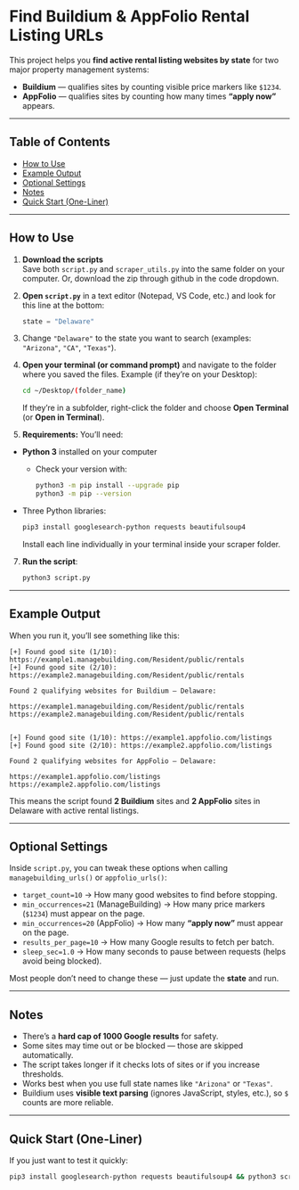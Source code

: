 
# Find Buildium & AppFolio Rental Listing URLs

This project helps you **find active rental listing websites by state** for two major property management systems:

- **Buildium** — qualifies sites by counting visible price markers like `$1234`.
- **AppFolio** — qualifies sites by counting how many times **“apply now”** appears.

---

## Table of Contents

- [How to Use](#how-to-use)  
- [Example Output](#example-output)  
- [Optional Settings](#optional-settings)  
- [Notes](#notes)  
- [Quick Start (One-Liner)](#quick-start-one-liner)  


---

## How to Use

1. **Download the scripts**  
   Save both `script.py` and `scraper_utils.py` into the same folder on your computer.
   Or, download the zip through github in the code dropdown.

3. **Open `script.py`** in a text editor (Notepad, VS Code, etc.) and look for this line at the bottom:  
   ```python
   state = "Delaware"

4. Change `"Delaware"` to the state you want to search (examples: `"Arizona"`, `"CA"`, `"Texas"`).

5. **Open your terminal (or command prompt)** and navigate to the folder where you saved the files.
   Example (if they’re on your Desktop):

   ```bash
   cd ~/Desktop/(folder_name)
   ```

   If they’re in a subfolder, right-click the folder and choose **Open Terminal** (or **Open in Terminal**).

6. **Requirements:**
   You’ll need:  

- **Python 3** installed on your computer  
  - Check your version with:  
    ```bash
    python3 -m pip install --upgrade pip
    python3 -m pip --version
    ```  

- Three Python libraries:  
    ```bash
    pip3 install googlesearch-python requests beautifulsoup4
    ```  

  Install each line individually in your terminal inside your scraper folder.

7. **Run the script**:

   ```bash
   python3 script.py
   ```

---

## Example Output

When you run it, you’ll see something like this:

```text
[+] Found good site (1/10): https://example1.managebuilding.com/Resident/public/rentals
[+] Found good site (2/10): https://example2.managebuilding.com/Resident/public/rentals

Found 2 qualifying websites for Buildium — Delaware:

https://example1.managebuilding.com/Resident/public/rentals
https://example2.managebuilding.com/Resident/public/rentals


[+] Found good site (1/10): https://example1.appfolio.com/listings
[+] Found good site (2/10): https://example2.appfolio.com/listings

Found 2 qualifying websites for AppFolio — Delaware:

https://example1.appfolio.com/listings
https://example2.appfolio.com/listings
```

This means the script found **2 Buildium** sites and **2 AppFolio** sites in Delaware with active rental listings.

---

## Optional Settings

Inside `script.py`, you can tweak these options when calling `managebuilding_urls()` or `appfolio_urls()`:

* `target_count=10` → How many good websites to find before stopping.
* `min_occurrences=21` (ManageBuilding) → How many price markers (`$1234`) must appear on the page.
* `min_occurrences=20` (AppFolio) → How many **“apply now”** must appear on the page.
* `results_per_page=10` → How many Google results to fetch per batch.
* `sleep_sec=1.0` → How many seconds to pause between requests (helps avoid being blocked).

Most people don’t need to change these — just update the **state** and run.

---

## Notes

* There’s a **hard cap of 1000 Google results** for safety.
* Some sites may time out or be blocked — those are skipped automatically.
* The script takes longer if it checks lots of sites or if you increase thresholds.
* Works best when you use full state names like `"Arizona"` or `"Texas"`.
* Buildium uses **visible text parsing** (ignores JavaScript, styles, etc.), so `$` counts are more reliable.

---

## Quick Start (One-Liner)

If you just want to test it quickly:

```bash
pip3 install googlesearch-python requests beautifulsoup4 && python3 script.py
```
